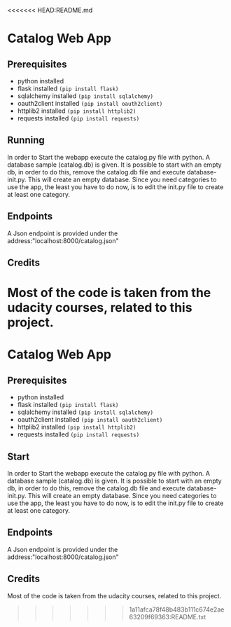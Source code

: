 <<<<<<< HEAD:README.md
# Catalog Web App 

## Prerequisites
- python installed
- flask installed `(pip install flask)`
- sqlalchemy installed `(pip install sqlalchemy)`
- oauth2client installed `(pip install oauth2client)`
- httplib2 installed `(pip install httplib2)`
- requests installed `(pip install requests)`

## Running
In order to Start the webapp execute the catalog.py file with python. A database sample (catalog.db) is given. It is possible to start with an empty db, in order to do this, remove the catalog.db file and execute database-init.py. This will create an empty database. Since you need categories to use the app, the least you have to do now, is to edit the init.py file to create at least one category.

## Endpoints
A Json endpoint is provided under the address:"localhost:8000/catalog.json"

## Credits
Most of the code is taken from the udacity courses, related to this project.
=======
# Catalog Web App 

## Prerequisites
- python installed
- flask installed `(pip install flask)`
- sqlalchemy installed `(pip install sqlalchemy)`
- oauth2client installed `(pip install oauth2client)`
- httplib2 installed `(pip install httplib2)`
- requests installed `(pip install requests)`

## Start
In order to Start the webapp execute the catalog.py file with python. A database sample (catalog.db) is given. It is possible to start with an empty db, in order to do this, remove the catalog.db file and execute database-init.py. This will create an empty database. Since you need categories to use the app, the least you have to do now, is to edit the init.py file to create at least one category.

## Endpoints
A Json endpoint is provided under the address:"localhost:8000/catalog.json"

## Credits
Most of the code is taken from the udacity courses, related to this project.
>>>>>>> 1a11afca78f48b483b111c674e2ae63209f69363:README.txt
